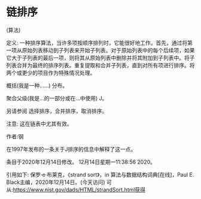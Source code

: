 # 链排序


(算法)



定义:
一种排序算法，当许多项按顺序排列时，它能很好地工作。首先，通过将第一项从原始列表移动到子列表来开始子列表。对于原始列表中的每个后续项，如果它大于子列表的最后一项，则将其从原始列表中删除并将其附加到子列表中。将子列表合并为最终的排序列表。重复提取和合并子列表，直到对所有项进行排序。将两个或更少的项目作为特殊情况处理。



概括(我是一种……)
分布。



聚合父级(我是…的一部分或在…中使用)
J。



另请参阅
选择排序，合并排序，取消排序。



注意:
这在链表中尤其有效。


作者:钢


在1997年发布的一条关于J排序的信息中解释了这一点。








条目于2020年12月14日修改。
12月14日星期一11:38:56 2020。



引用如下:
保罗·e·布莱克，《strand sort》，in
算法与数据结构词典[在线]，Paul E. Black主编，2020年12月14日。(今天访问)
可从:https://www.nist.gov/dads/HTML/strandSort.html获得